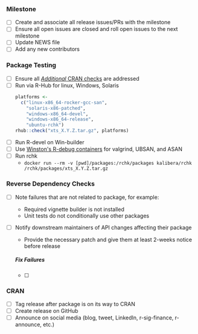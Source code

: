 ### Milestone
- [ ] Create and associate all release issues/PRs with the milestone
- [ ] Ensure all open issues are closed and roll open issues to the next milestone
- [ ] Update NEWS file
- [ ] Add any new contributors

### Package Testing
- [ ] Ensure all [*Additional* CRAN checks](https://cran.r-project.org/web/checks/check_results_xts.html) are addressed
- [ ] Run via R-Hub for linux, Windows, Solaris
    ```r
    platforms <-
      c("linux-x86_64-rocker-gcc-san",
        "solaris-x86-patched",
        "windows-x86_64-devel",
        "windows-x86_64-release",
        "ubuntu-rchk")
    rhub::check("xts_X.Y.Z.tar.gz", platforms)
    ```
- [ ] Run R-devel on Win-builder
- [ ] Use [Winston's R-debug containers](https://github.com/wch/r-debug) for valgrind, UBSAN, and ASAN
- [ ] Run rchk
    * `docker run --rm -v [pwd]/packages:/rchk/packages kalibera/rchk /rchk/packages/xts_X.Y.Z.tar.gz`

### Reverse Dependency Checks
- [ ] Note failures that are not related to package, for example:
    - Required vignette builder is not installed
    - Unit tests do not conditionally use other packages
- [ ] Notify downstream maintainers of API changes affecting their package
    - Provide the necessary patch and give them at least 2-weeks notice before release

    ##### Fix Failures
    - [ ]

### CRAN
- [ ] Tag release after package is on its way to CRAN
- [ ] Create release on GitHub
- [ ] Announce on social media (blog, tweet, LinkedIn, r-sig-finance, r-announce, etc.)
